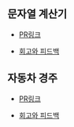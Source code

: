 ## 문자열 계산기

- [PR링크](https://github.com/woowacourse/java-calculator/pull/16)

- [회고와 피드백](https://github.com/begaonnuri/woowa-course/blob/master/Level%201/%EB%AC%B8%EC%9E%90%EC%97%B4%20%EA%B3%84%EC%82%B0%EA%B8%B0.md)

## 자동차 경주

- [PR링크](https://github.com/woowacourse/java-calculator/pull/16)

- [회고와 피드백](https://github.com/begaonnuri/woowa-course/blob/master/Level%201/%EC%9E%90%EB%8F%99%EC%B0%A8%20%EA%B2%BD%EC%A3%BC.md)
